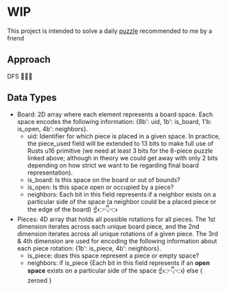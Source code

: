 # WIP

This project is intended to solve a daily [puzzle](https://www.amazon.com/DragonFjord-Puzzle-Day-Original-Challenges/dp/B09BHV12QF) recommended to me by a friend

## Approach

DFS 🌳🕵️‍♀️

## Data Types
- Board: 2D array where each element represents a board space.  Each space encodes the following information: {8b': uid, 1b': is_board, 1'b: is_open, 4b': neighbors}.  
    - uid: Identifier for which piece is placed in a given space.  In practice, the piece_used field will be extended to 13 bits to make full use of Rusts u16 primitive (we need at least 3 bits for the 8-piece puzzle linked above; although in theory we could get away with only 2 bits depending on how strict we want to be regarding final board representation).
    - is_board: Is this space on the board or out of bounds?
    - is_open: Is this space open or occupied by a piece?
    - neighbors: Each bit in this field represents if a neighbor exists on a particular side of the space (a neighbor could be a placed piece or the edge of the board)  ☝️👉👇👈
- Pieces: 4D array that holds all possible rotations for all pieces.  The 1st dimension iterates across each unique board piece, and the 2nd dimension iterates across all unique rotations of a given piece.  The 3rd & 4th dimension are used for encoding the following information about each piece rotation: {1b': is_piece, 4b': neighbors}.
    - is_piece: does this space represent a piece or empty space?
    - neighbors: if is_piece {Each bit in this field represents if an **open space** exists on a particular side of the space ☝️👉👇👈} else { zeroed }

